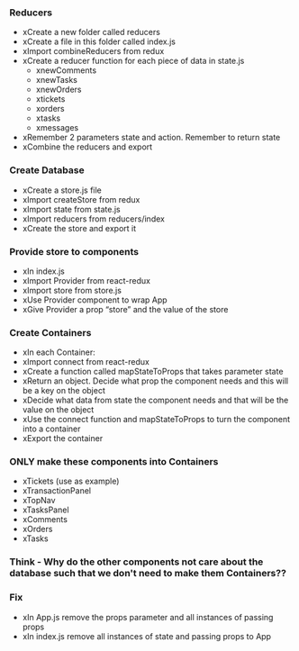 ### Reducers
* xCreate a new folder called reducers
* xCreate a file in this folder called index.js
* xImport combineReducers from redux
* xCreate a reducer function for each piece of data in state.js
  * xnewComments
  * xnewTasks
  * xnewOrders
  * xtickets
  * xorders
  * xtasks
  * xmessages
* xRemember 2 parameters state and action. Remember to return state
* xCombine the reducers and export



### Create Database
* xCreate a store.js file
* xImport createStore from redux
* xImport state from state.js
* xImport reducers from reducers/index
* xCreate the store and export it

### Provide store to components
* xIn index.js
* xImport Provider from react-redux
* xImport store from store.js
* xUse Provider component to wrap App
* xGive Provider a prop “store” and the value of the store

### Create Containers
* xIn each Container:
* xImport connect from react-redux
* xCreate a function called mapStateToProps that takes parameter state
* xReturn an object. Decide what prop the component needs and this will be a key on the object
* xDecide what data from state the component needs and that will be the value on the object
* xUse the connect function and mapStateToProps to turn the component into a container
* xExport the container

### ONLY make these components into Containers
* xTickets (use as example)
* xTransactionPanel
* xTopNav
* xTasksPanel
* xComments
* xOrders
* xTasks

### Think - Why do the other components not care about the database such that we don't need to make them Containers??

### Fix
* xIn App.js remove the props parameter and all instances of passing props
* xIn index.js remove all instances of state and passing props to App
